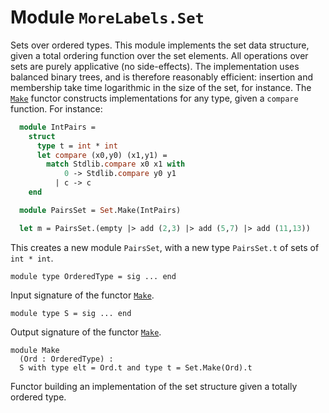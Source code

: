 # Module `MoreLabels.Set`
Sets over ordered types.
This module implements the set data structure, given a total ordering function over the set elements. All operations over sets are purely applicative (no side-effects). The implementation uses balanced binary trees, and is therefore reasonably efficient: insertion and membership take time logarithmic in the size of the set, for instance.
The [`Make`](./Stdlib-MoreLabels-Set-Make.md) functor constructs implementations for any type, given a `compare` function. For instance:
```ocaml
  module IntPairs =
    struct
      type t = int * int
      let compare (x0,y0) (x1,y1) =
        match Stdlib.compare x0 x1 with
            0 -> Stdlib.compare y0 y1
          | c -> c
    end

  module PairsSet = Set.Make(IntPairs)

  let m = PairsSet.(empty |> add (2,3) |> add (5,7) |> add (11,13))
```
This creates a new module `PairsSet`, with a new type `PairsSet.t` of sets of `int * int`.
```
module type OrderedType = sig ... end
```
Input signature of the functor [`Make`](./Stdlib-MoreLabels-Set-Make.md).
```
module type S = sig ... end
```
Output signature of the functor [`Make`](./Stdlib-MoreLabels-Set-Make.md).
```
module Make
  (Ord : OrderedType) : 
  S with type elt = Ord.t and type t = Set.Make(Ord).t
```
Functor building an implementation of the set structure given a totally ordered type.